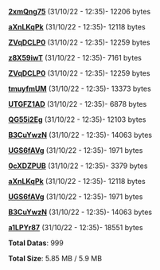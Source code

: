 [**2xmQng75**](/data/2xmQng75.txt) (31/10/22 - 12:35)- 12206 bytes

[**aXnLKqPk**](/data/aXnLKqPk.txt) (31/10/22 - 12:35)- 12118 bytes

[**ZVqDCLP0**](/data/ZVqDCLP0.txt) (31/10/22 - 12:35)- 12259 bytes

[**z8X59iwT**](/data/z8X59iwT.txt) (31/10/22 - 12:35)- 7161 bytes

[**ZVqDCLP0**](/data/ZVqDCLP0.txt) (31/10/22 - 12:35)- 12259 bytes

[**tmuyfmUM**](/data/tmuyfmUM.txt) (31/10/22 - 12:35)- 13373 bytes

[**UTGFZ1AD**](/data/UTGFZ1AD.txt) (31/10/22 - 12:35)- 6878 bytes

[**QG55i2Eg**](/data/QG55i2Eg.txt) (31/10/22 - 12:35)- 12103 bytes

[**B3CuYwzN**](/data/B3CuYwzN.txt) (31/10/22 - 12:35)- 14063 bytes

[**UGS6fAVg**](/data/UGS6fAVg.txt) (31/10/22 - 12:35)- 1971 bytes

[**0cXDZPUB**](/data/0cXDZPUB.txt) (31/10/22 - 12:35)- 3379 bytes

[**aXnLKqPk**](/data/aXnLKqPk.txt) (31/10/22 - 12:35)- 12118 bytes

[**UGS6fAVg**](/data/UGS6fAVg.txt) (31/10/22 - 12:35)- 1971 bytes

[**B3CuYwzN**](/data/B3CuYwzN.txt) (31/10/22 - 12:35)- 14063 bytes

[**a1LPYr87**](/data/a1LPYr87.txt) (31/10/22 - 12:35)- 18551 bytes

**Total Datas**: 999

**Total Size**: 5.85 MB / 5.9 MB
